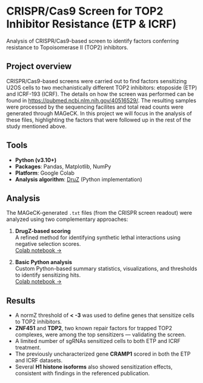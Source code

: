 # CRISPR/Cas9 Screen for TOP2 Inhibitor Resistance (ETP & ICRF)
Analysis of CRISPR/Cas9-based screen to identify factors conferring resistance to Topoisomerase II (TOP2) inhibitors.

## Project overview

CRISPR/Cas9-based screens were carried out to find factors sensitizing U2OS cells to two mechanistically different TOP2 inhibitors: etoposide (ETP) and ICRF-193 (ICRF). The details on how the screen was performed can be found in https://pubmed.ncbi.nlm.nih.gov/40516529/.
The resulting samples were processed by the sequencing facilites and total read counts were generated through MAGeCK. In this project we will focus in the analysis of these files, highlighting the factors that were followed up in the rest of the study mentioned above.

## Tools

- **Python (v3.10+)**
- **Packages**: Pandas, Matplotlib, NumPy
- **Platform**: Google Colab
- **Analysis algorithm**: [DruZ](https://pubmed.ncbi.nlm.nih.gov/31439014/) (Python implementation)

## Analysis

The MAGeCK-generated `.txt` files (from the CRISPR screen readout) were analyzed using two complementary approaches:

1. **DrugZ-based scoring**  
   A refined method for identifying synthetic lethal interactions using negative selection scores.  
   [Colab notebook →](https://colab.research.google.com/drive/1lwvopBVo3I95uonq1b5zJKm4c4aye6lG#scrollTo=6yOH9YbR4gW4)

2. **Basic Python analysis**  
   Custom Python-based summary statistics, visualizations, and thresholds to identify sensitizing hits.  
   [Colab notebook →](https://colab.research.google.com/drive/199dA122dQar-znkweMBH1Oon_qSPy97b?usp=sharing)

## Results

- A normZ threshold of **< -3** was used to define genes that sensitize cells to TOP2 inhibitors.
- **ZNF451** and **TDP2**, two known repair factors for trapped TOP2 complexes, were among the top sensitizers — validating the screen.
- A limited number of sgRNAs sensitized cells to both ETP and ICRF treatment.
- The previously uncharacterized gene **CRAMP1** scored in both the ETP and ICRF datasets.
- Several **H1 histone isoforms** also showed sensitization effects, consistent with findings in the referenced publication.

